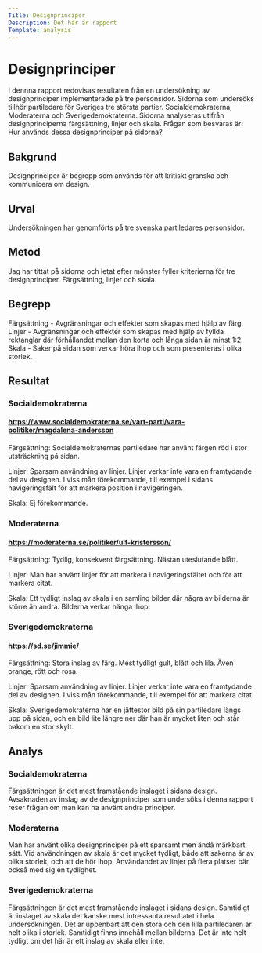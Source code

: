 ```yaml
---
Title: Designprinciper
Description: Det här är rapport
Template: analysis
---
```


# Designprinciper
I dennna rapport redovisas resultaten från en undersökning av designprinciper implementerade på tre personsidor. Sidorna som undersöks tillhör partiledare för Sveriges tre största partier. Socialdemokraterna, Moderaterna och Sverigedemokraterna. Sidorna analyseras utifrån designprinciperna färgsättning, linjer och skala. Frågan som besvaras är: Hur används dessa designprinciper på sidorna?

## Bakgrund
Designprinciper är begrepp som används för att kritiskt granska och kommunicera om design.

## Urval
Undersökningen har genomförts på tre svenska partiledares personsidor.

## Metod
Jag har tittat på sidorna och letat efter mönster fyller kriterierna för tre designprinciper. Färgsättning, linjer och skala.

## Begrepp 
Färgsättning - Avgränsningar och effekter som skapas med hjälp av färg.
Linjer - Avgränsningar och effekter som skapas med hjälp av fyllda rektanglar där förhållandet mellan den korta och långa sidan är minst 1:2.
Skala - Saker på sidan som verkar höra ihop och som presenteras i olika storlek.

## Resultat

### Socialdemokraterna
#### https://www.socialdemokraterna.se/vart-parti/vara-politiker/magdalena-andersson

Färgsättning: Socialdemokraternas partiledare har använt färgen röd i stor utsträckning på sidan.

Linjer: Sparsam användning av linjer. Linjer verkar inte vara en framtydande del av designen. I viss mån förekommande, till exempel i sidans navigeringsfält för att markera position i navigeringen.

Skala: Ej förekommande.

### Moderaterna
#### https://moderaterna.se/politiker/ulf-kristersson/

Färgsättning: Tydlig, konsekvent färgsättning. Nästan uteslutande blått.

Linjer: Man har använt linjer för att markera i navigeringsfältet och för att markera citat.

Skala: Ett tydligt inslag av skala i en samling bilder där några av bilderna är större än andra. Bilderna verkar hänga ihop.

### Sverigedemokraterna
#### https://sd.se/jimmie/

Färgsättning: Stora inslag av färg. Mest tydligt gult, blått och lila. Även orange, rött och rosa.

Linjer: Sparsam användning av linjer. Linjer verkar inte vara en framtydande del av designen. I viss mån förekommande, till exempel för att markera citat.

Skala: Sverigedemokraterna har en jättestor bild på sin partiledare längs upp på sidan, och en bild lite längre ner där han är mycket liten och står bakom en stor skylt.

## Analys

### Socialdemokraterna

Färgsättningen är det mest framstående inslaget i sidans design. Avsaknaden av inslag av de designprinciper som undersöks i denna rapport reser frågan om man kan ha använt andra principer.

### Moderaterna

Man har använt olika designprinciper på ett sparsamt men ändå märkbart sätt. Vid användningen av skala är det mycket tydligt, både att sakerna är av olika storlek, och att de hör ihop. Användandet av linjer på flera platser bär också med sig en tydlighet. 

### Sverigedemokraterna

Färgsättningen är det mest framstående inslaget i sidans design. Samtidigt är inslaget av skala det kanske mest intressanta resultatet i hela undersökningen. Det är uppenbart att den stora och den lilla partiledaren är helt olika i storlek. Samtidigt finns innehåll mellan bilderna. Det är inte helt tydligt om det här är ett inslag av skala eller inte.